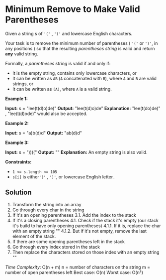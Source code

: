 
# Minimum Remove to Make Valid Parentheses
Given a string  s  of  `'('`  ,  `')'`  and lowercase English characters.

Your task is to remove the minimum number of parentheses (  `'('`  or  `')'`, in any positions ) so that the resulting  _parentheses string_  is valid and return  **any**  valid string.

Formally, a  _parentheses string_  is valid if and only if:

-   It is the empty string, contains only lowercase characters, or
-   It can be written as  `AB`  (`A`  concatenated with  `B`), where  `A`  and  `B`  are valid strings, or
-   It can be written as  `(A)`, where  `A`  is a valid string.

**Example 1:**

**Input:** s = "lee(t(d)o)de)"
**Output:** "lee(t(d)o)de"
**Explanation:** "lee(t(do)de)" , "lee(t(d)ode)" would also be accepted.

**Example 2:**

**Input:** s = "a)b(d)d"
**Output:** "ab(d)d"

**Example 3:**

**Input:** s = "))(("
**Output:** ""
**Explanation:** An empty string is also valid.

**Constraints:**

-   `1 <= s.length <= 105`
-   `s[i]`  is either`'('`  ,  `')'`, or lowercase English letter`.`

## Solution
1. Transform the string into an array 
2. Go through every char in the string 
3. If it's an opening parentheses 
	3.1. Add the index to the stack 
4. If it's a closing parentheses 
	4.1. Check if the stack it's empty (our stack it's build to have only opening parentheses) 
	4.1.1. If it is, replace the char with an empty string "" 
	4.1.2. But if it's not empty, remove the last element of the stack.
5. If there are some opening parentheses left in the stack 
6. Go through every index stored in the stack 
7. Then replace the characters stored on those index with an empty string ""

*Time Complexity*: O(n + m)
    n = number of characters on the string 
    m = number of open parentheses left 
    Best case: O(n)
    Worst case: O(n²)